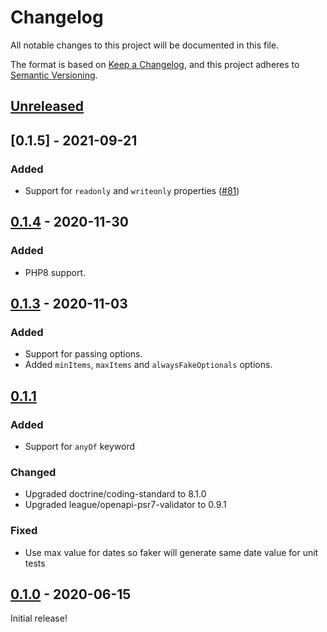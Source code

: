 # Changelog

All notable changes to this project will be documented in this file.

The format is based on [Keep a Changelog](https://keepachangelog.com/en/1.0.0/), and this project adheres to [Semantic Versioning](https://semver.org/spec/v2.0.0.html).

## [Unreleased]

## [0.1.5] - 2021-09-21

### Added
-  Support for `readonly` and `writeonly` properties ([#81](https://github.com/canvural/php-openapi-faker/pull/81))

## [0.1.4] - 2020-11-30

### Added
- PHP8 support.

## [0.1.3] - 2020-11-03

### Added
- Support for passing options.
- Added `minItems`, `maxItems` and `alwaysFakeOptionals` options.

## [0.1.1]
### Added
- Support for `anyOf` keyword 

### Changed
- Upgraded doctrine/coding-standard to 8.1.0
- Upgraded league/openapi-psr7-validator to 0.9.1

### Fixed
- Use max value for dates so faker will generate same date value for unit tests

## [0.1.0] - 2020-06-15

Initial release!

[Unreleased]: https://github.com/canvural/php-openapi-faker/compare/0.1.4...HEAD
[0.1.4]: https://github.com/canvural/php-openapi-faker/compare/0.1.3...0.1.4
[0.1.3]: https://github.com/canvural/php-openapi-faker/compare/0.1.2...0.1.3
[0.1.1]: https://github.com/canvural/php-openapi-faker/compare/0.1.0...0.1.1
[0.1.0]: https://github.com/canvural/php-openapi-faker/releases/tag/0.1.0
